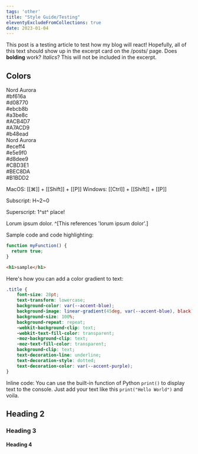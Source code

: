```yaml
---
tags: 'other'
title: "Style Guide/Testing"
eleventyExcludeFromCollections: true
date: 2023-01-04
---
```


<!--START-->
This post is a testing article to test how my blog will react! Hopefully, all of this text should show up in the excerpt card on the /posts/ page. Does **bolding** work? _Italics_?<!--END-->
This will not be included in the excerpt.

## Colors

<section class="pallete palleteA">
	<div class="color-swatches">
		<div class="pallete-title">Nord Aurora</div>
		<div class="swatch-container">
			<div class="swatch A tooltip">
				<span class="tooltip-text">#bf616a</span>
			</div>
			<div class="swatch B tooltip">
				<span class="tooltip-text">#d08770</span>
			</div>
			<div class="swatch C tooltip">
				<span class="tooltip-text">#ebcb8b</span>
			</div>
			<div class="swatch D tooltip">
				<span class="tooltip-text">#a3be8c</span>
			</div>
			<div class="swatch E tooltip">
				<span class="tooltip-text">#ACB4D7</span>
			</div>
			<div class="swatch F tooltip">
				<span class="tooltip-text">#A7ACD9</span>
			</div>
			<div class="swatch G tooltip">
				<span class="tooltip-text">#b48ead</span>
			</div>
		</div>
	</div>
</section>
<section class="pallete palleteB">
	<div class="color-swatches">
		<div class="pallete-title">Nord Aurora</div>
		<div class="swatch-container">
			<div class="swatch A tooltip">
				<span class="tooltip-text">#eceff4</span>
			</div>
			<div class="swatch B tooltip">
				<span class="tooltip-text">#e5e9f0</span>
			</div>
			<div class="swatch C tooltip">
				<span class="tooltip-text">#d8dee9</span>
			</div>
			<div class="swatch D tooltip">
				<span class="tooltip-text">#CBD3E1</span>
			</div>
			<div class="swatch E tooltip">
				<span class="tooltip-text">#BEC8DA</span>
			</div>
			<div class="swatch F tooltip">
				<span class="tooltip-text">#B1BDD2</span>
			</div>
		</div>
	</div>
</section>

MacOS: [[⌘]] + [[Shift]] + [[P]]
Windows: [[Ctrl]] + [[Shift]] + [[P]]

Subscript: H~2~0

Superscript: 1^st^ place!

Lorum ipsum dolor. ^[This references 'lorum ipsum dolor'.]

Sample code and code highlighting:
```js
function myFunction() {
  return true;
}
```
```html
<h1>sample</h1>
```
Here's how you can add a color gradient to text:
```css
.title {
	font-size: 28pt;
	text-transform: lowercase;
	background-color: var(--accent-blue);
	background-image: linear-gradient(45deg, var(--accent-blue), black);
	background-size: 100%;
	background-repeat: repeat;
	-webkit-background-clip: text;
	-webkit-text-fill-color: transparent;
	-moz-background-clip: text;
	-moz-text-fill-color: transparent;
	background-clip: text;
	text-decoration-line: underline;
	text-decoration-style: dotted;
	text-decoration-color: var(--accent-purple);
}
```

Inline code: You can use the built-in function of Python `print()` to display text to the console. Just add your text like this `print("Hello World")` and voila.

## Heading 2

### Heading 3

#### Heading 4